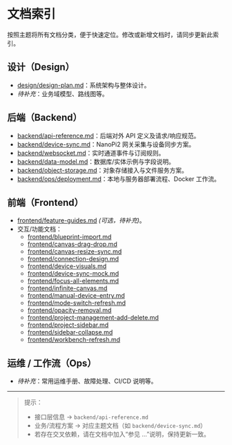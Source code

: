 # 文档索引

按照主题将所有文档分类，便于快速定位。修改或新增文档时，请同步更新此索引。

## 设计（Design）
- [design/design-plan.md](design/design-plan.md)：系统架构与整体设计。
- *待补充*：业务域模型、路线图等。

## 后端（Backend）
- [backend/api-reference.md](backend/api-reference.md)：后端对外 API 定义及请求/响应规范。
- [backend/device-sync.md](backend/device-sync.md)：NanoPi2 网关采集与设备同步方案。
- [backend/websocket.md](backend/websocket.md)：实时通道事件与订阅规则。
- [backend/data-model.md](backend/data-model.md)：数据库/实体示例与字段说明。
- [backend/object-storage.md](backend/object-storage.md)：对象存储接入与文件服务方案。
- [backend/ops/deployment.md](backend/ops/deployment.md)：本地与服务器部署流程、Docker 工作流。

## 前端（Frontend）
- [frontend/feature-guides.md](frontend/feature-guides.md) *(可选，待补充)*。
- 交互/功能文档：
  - [frontend/blueprint-import.md](frontend/blueprint-import.md)
  - [frontend/canvas-drag-drop.md](frontend/canvas-drag-drop.md)
  - [frontend/canvas-resize-sync.md](frontend/canvas-resize-sync.md)
  - [frontend/connection-design.md](frontend/connection-design.md)
  - [frontend/device-visuals.md](frontend/device-visuals.md)
  - [frontend/device-sync-mock.md](frontend/device-sync-mock.md)
  - [frontend/focus-all-elements.md](frontend/focus-all-elements.md)
  - [frontend/infinite-canvas.md](frontend/infinite-canvas.md)
  - [frontend/manual-device-entry.md](frontend/manual-device-entry.md)
  - [frontend/mode-switch-refresh.md](frontend/mode-switch-refresh.md)
  - [frontend/opacity-removal.md](frontend/opacity-removal.md)
  - [frontend/project-management-add-delete.md](frontend/project-management-add-delete.md)
  - [frontend/project-sidebar.md](frontend/project-sidebar.md)
  - [frontend/sidebar-collapse.md](frontend/sidebar-collapse.md)
  - [frontend/workbench-refresh.md](frontend/workbench-refresh.md)

## 运维 / 工作流（Ops）
- *待补充*：常用运维手册、故障处理、CI/CD 说明等。

---

> 提示：  
> - 接口层信息 → `backend/api-reference.md`  
> - 业务/流程方案 → 对应主题文档（如 `backend/device-sync.md`）  
> - 若存在交叉依赖，请在文档中加入“参见 ...”说明，保持更新一致。  
